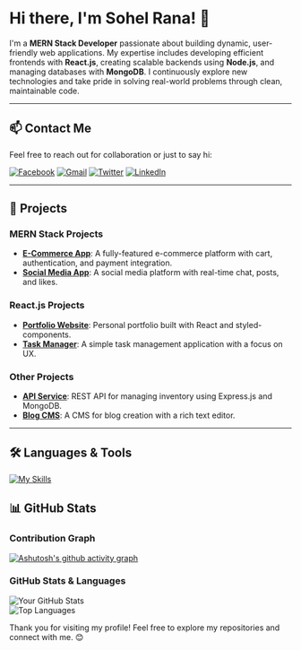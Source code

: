 # Hi there, I'm Sohel Rana! 👋

I'm a **MERN Stack Developer** passionate about building dynamic, user-friendly web applications. My expertise includes developing efficient frontends with **React.js**, creating scalable backends using **Node.js**, and managing databases with **MongoDB**. I continuously explore new technologies and take pride in solving real-world problems through clean, maintainable code.

---

## 📫 Contact Me

Feel free to reach out for collaboration or just to say hi:

[![Facebook](https://img.icons8.com/color/48/facebook-circled--v1.png)](https://www.facebook.com/sha.dat.5036)
[![Gmail](https://img.icons8.com/color/48/gmail.png)](mailto:your.email@gmail.com)
[![Twitter](https://img.icons8.com/color/48/twitter-circled.png)](https://twitter.com/yourusername)
[![LinkedIn](https://img.icons8.com/color/48/linkedin-circled.png)](https://www.linkedin.com/in/sohel-rana-93423a2ba/)





---

## 🌟 Projects

### MERN Stack Projects
- **[E-Commerce App](https://github.com/yourusername/ecommerce-app)**: A fully-featured e-commerce platform with cart, authentication, and payment integration.
- **[Social Media App](https://github.com/yourusername/social-media-app)**: A social media platform with real-time chat, posts, and likes.

### React.js Projects
- **[Portfolio Website](https://github.com/yourusername/portfolio)**: Personal portfolio built with React and styled-components.
- **[Task Manager](https://github.com/yourusername/task-manager)**: A simple task management application with a focus on UX.

### Other Projects
- **[API Service](https://github.com/yourusername/api-service)**: REST API for managing inventory using Express.js and MongoDB.
- **[Blog CMS](https://github.com/yourusername/blog-cms)**: A CMS for blog creation with a rich text editor.

---

## 🛠️ Languages & Tools

[![My Skills](https://skillicons.dev/icons?i=html,css,tailwind,js,react,vite,ts,expressjs,nodejs,mongodb,firebase,netlify,vercel,git,github,vscode,stackoverflow&perline=13)](#)


## 📊 GitHub Stats

### Contribution Graph
[![Ashutosh's github activity graph](https://github-readme-activity-graph.vercel.app/graph?username=Sohelrana2815&theme=github-compact)](https://github.com/ashutosh00710/github-readme-activity-graph)


### GitHub Stats & Languages
![Your GitHub Stats](https://github-readme-stats.vercel.app/api?username=Sohelrana2815&show_icons=true&hide=issues&count_private=true&theme=radical)  
![Top Languages](https://github-readme-stats.vercel.app/api/top-langs/?username=Sohelrana2815&layout=compact&theme=radical)

Thank you for visiting my profile! Feel free to explore my repositories and connect with me. 😊
